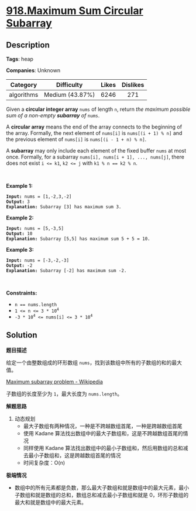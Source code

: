 # [918.Maximum Sum Circular Subarray](https://leetcode.com/problems/maximum-sum-circular-subarray/description/)

## Description

**Tags**: heap

**Companies**: Unknown

|  Category  |   Difficulty    | Likes | Dislikes |
| :--------: | :-------------: | :---: | :------: |
| algorithms | Medium (43.87%) | 6246  |   271    |

<p>Given a <strong>circular integer array</strong> <code>nums</code> of length <code>n</code>, return <em>the maximum possible sum of a non-empty <strong>subarray</strong> of </em><code>nums</code>.</p>
<p>A <strong>circular array</strong> means the end of the array connects to the beginning of the array. Formally, the next element of <code>nums[i]</code> is <code>nums[(i + 1) % n]</code> and the previous element of <code>nums[i]</code> is <code>nums[(i - 1 + n) % n]</code>.</p>
<p>A <strong>subarray</strong> may only include each element of the fixed buffer <code>nums</code> at most once. Formally, for a subarray <code>nums[i], nums[i + 1], ..., nums[j]</code>, there does not exist <code>i &lt;= k1</code>, <code>k2 &lt;= j</code> with <code>k1 % n == k2 % n</code>.</p>
<p>&nbsp;</p>
<p><strong class="example">Example 1:</strong></p>
<pre><code><strong>Input:</strong> nums = [1,-2,3,-2]
<strong>Output:</strong> 3
<strong>Explanation:</strong> Subarray [3] has maximum sum 3.</code></pre>
<p><strong class="example">Example 2:</strong></p>
<pre><code><strong>Input:</strong> nums = [5,-3,5]
<strong>Output:</strong> 10
<strong>Explanation:</strong> Subarray [5,5] has maximum sum 5 + 5 = 10.</code></pre>
<p><strong class="example">Example 3:</strong></p>
<pre><code><strong>Input:</strong> nums = [-3,-2,-3]
<strong>Output:</strong> -2
<strong>Explanation:</strong> Subarray [-2] has maximum sum -2.</code></pre>
<p>&nbsp;</p>
<p><strong>Constraints:</strong></p>
<ul>
  <li><code>n == nums.length</code></li>
  <li><code>1 &lt;= n &lt;= 3 * 10<sup>4</sup></code></li>
  <li><code>-3 * 10<sup>4</sup> &lt;= nums[i] &lt;= 3 * 10<sup>4</sup></code></li>
</ul>

## Solution

**题目描述**

给定一个由整数组成的环形数组 `nums`，找到该数组中所有的子数组的和的最大值。

[Maximum subarray problem - Wikipedia](https://en.wikipedia.org/wiki/Maximum_subarray_problem)

子数组的长度至少为 `1`，最大长度为 `nums.length`。

**解题思路**

1. 动态规划
   - 最大子数组有两种情况，一种是不跨越数组首尾，一种是跨越数组首尾
   - 使用 Kadane 算法找出数组中的最大子数组和，这是不跨越数组首尾的情况
   - 同样使用 Kadane 算法找出数组中的最小子数组和，然后用数组的总和减去最小子数组和，这是跨越数组首尾的情况
   - 时间复杂度：O(n)

**极端情况**

- 数组中的所有元素都是负数，那么最大子数组和就是数组中的最大元素，最小子数组和就是数组的总和，数组总和减去最小子数组和就是 0，环形子数组的最大和就是数组中的最大元素。
